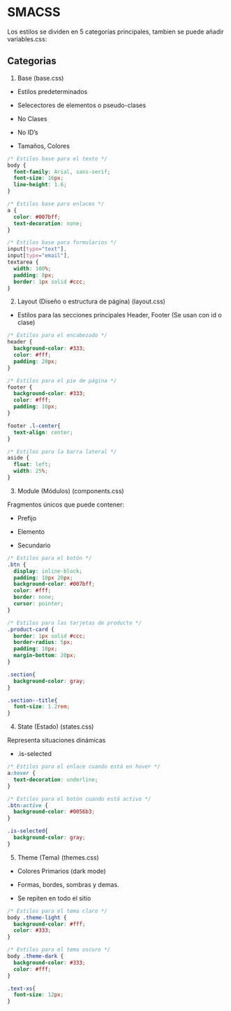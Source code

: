 # SMACSS

Los estilos se dividen en 5 categorías principales, tambien se puede añadir variables.css:

## Categorias

1) Base (base.css)

* Estilos predeterminados

* Selecectores de elementos o pseudo-clases

* No Clases

* No ID’s

* Tamaños, Colores


```css
/* Estilos base para el texto */
body {
  font-family: Arial, sans-serif;
  font-size: 16px;
  line-height: 1.6;
}

/* Estilos base para enlaces */
a {
  color: #007bff;
  text-decoration: none;
}

/* Estilos base para formularios */
input[type="text"],
input[type="email"],
textarea {
  width: 100%;
  padding: 8px;
  border: 1px solid #ccc;
}
```

2) Layout (Diseño o estructura de página) (layout.css)

* Estilos para las secciones principales Header, Footer (Se usan con id o clase)

```css
/* Estilos para el encabezado */
header {
  background-color: #333;
  color: #fff;
  padding: 20px;
}

/* Estilos para el pie de página */
footer {
  background-color: #333;
  color: #fff;
  padding: 10px;
}

footer .l-center{
  text-align: center;
}

/* Estilos para la barra lateral */
aside {
  float: left;
  width: 25%;
}
```

3) Module (Módulos) (components.css)

Fragmentos únicos que puede contener:

* Prefijo

* Elemento

* Secundario

```css
/* Estilos para el botón */
.btn {
  display: inline-block;
  padding: 10px 20px;
  background-color: #007bff;
  color: #fff;
  border: none;
  cursor: pointer;
}

/* Estilos para las tarjetas de producto */
.product-card {
  border: 1px solid #ccc;
  border-radius: 5px;
  padding: 10px;
  margin-bottom: 20px;
}

.section{
  background-color: gray;
}

.section--title{
  font-size: 1.2rem;
}
```

4) State (Estado) (states.css)

Representa situaciones dinámicas

* .is-selected

```css
/* Estilos para el enlace cuando está en hover */
a:hover {
  text-decoration: underline;
}

/* Estilos para el botón cuando está activo */
.btn:active {
  background-color: #0056b3;
}

.is-selected{
  background-color: gray;
}
```

5) Theme (Tema) (themes.css)

* Colores Primarios (dark mode)

* Formas, bordes, sombras y demas.

* Se repiten en todo el sitio

```css
/* Estilos para el tema claro */
body .theme-light {
  background-color: #fff;
  color: #333;
}

/* Estilos para el tema oscuro */
body .theme-dark {
  background-color: #333;
  color: #fff;
}

.text-xs{
  font-size: 12px;
}
```

